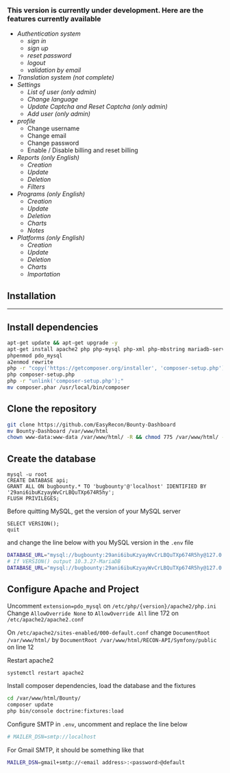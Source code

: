 ### This version is currently under development. Here are the features currently available

* *Authentication system*
  * *sign in* 
  * *sign up*
  * *reset password*
  * *logout*
  * *validation by email*
* *Translation system (not complete)*
* *Settings*
  * *List of user (only admin)*
  * *Change language*
  * *Update Captcha and Reset Captcha (only admin)*
  * *Add user (only admin)*
* *profile*
  * Change username
  * Change email
  * Change password
  * Enable / Disable billing and reset billing
* *Reports (only English)*
  * *Creation*
  * *Update*
  * *Deletion*
  * *Filters*
* *Programs (only English)*
  * *Creation*
  * *Update*
  * *Deletion*
  * *Charts*
  * *Notes*
* *Platforms (only English)*
  * *Creation*
  * *Update*
  * *Deletion*
  * *Charts*
  * *Importation*

## Installation

---

## Install dependencies

```bash
apt-get update && apt-get upgrade -y
apt-get install apache2 php php-mysql php-xml php-mbstring mariadb-server php-pdo-mysql git
phpenmod pdo_mysql
a2enmod rewrite
php -r "copy('https://getcomposer.org/installer', 'composer-setup.php');"
php composer-setup.php
php -r "unlink('composer-setup.php');"
mv composer.phar /usr/local/bin/composer
```

## Clone the repository

```bash
git clone https://github.com/EasyRecon/Bounty-Dashboard
mv Bounty-Dashboard /var/www/html
chown www-data:www-data /var/www/html/ -R && chmod 775 /var/www/html/ -R
```

## Create the database

```mysql
mysql -u root
CREATE DATABASE api;
GRANT ALL ON bugbounty.* TO 'bugbounty'@'localhost' IDENTIFIED BY '29ani6ibuKzyayWvCrLBQuTXp674R5hy';
FLUSH PRIVILEGES;
```

Before quitting MySQL, get the version of your MySQL server

```mysql
SELECT VERSION();
quit
```

and change the line below with you MySQL version in the `.env` file

```bash
DATABASE_URL="mysql://bugbounty:29ani6ibuKzyayWvCrLBQuTXp674R5hy@127.0.0.1:3306/bugbounty?serverVersion=<MYSQL VERSION>"
# If VERSION() output 10.3.27-MariaDB
DATABASE_URL="mysql://bugbounty:29ani6ibuKzyayWvCrLBQuTXp674R5hy@127.0.0.1:3306/bugbounty?serverVersion=10.3.27-MariaDB"
```

## Configure Apache and Project

Uncomment `extension=pdo_mysql` on `/etc/php/{version}/apache2/php.ini`
 Change `AllowOverride None` to `AllowOverride All` line 172 on `/etc/apache2/apache2.conf`

On `/etc/apache2/sites-enabled/000-default.conf` change `DocumentRoot /var/www/html/` by `DocumentRoot /var/www/html/RECON-API/Symfony/public` on line 12

Restart apache2

```bash
systemctl restart apache2
```

Install composer dependencies, load the database and the fixtures

```bash
cd /var/www/html/Bounty/
composer update
php bin/console doctrine:fixtures:load
```

Configure SMTP in `.env`, uncomment and replace the line below

```bash
# MAILER_DSN=smtp://localhost
```

For Gmail SMTP, it should be something like that

```bash
MAILER_DSN=gmail+smtp://<email address>:<password>@default
```

